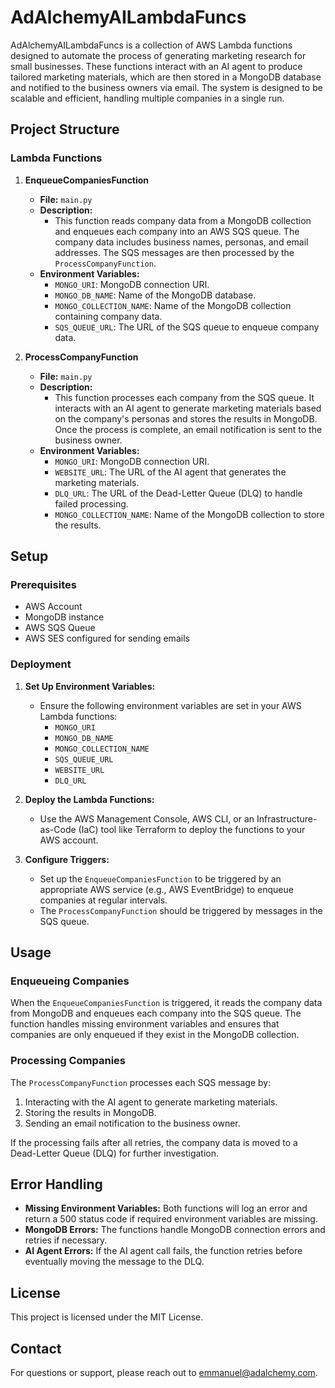 # AdAlchemyAILambdaFuncs

AdAlchemyAILambdaFuncs is a collection of AWS Lambda functions designed to automate the process of generating marketing research for small businesses. These functions interact with an AI agent to produce tailored marketing materials, which are then stored in a MongoDB database and notified to the business owners via email. The system is designed to be scalable and efficient, handling multiple companies in a single run.

## Project Structure

### Lambda Functions

1. **EnqueueCompaniesFunction**
   - **File:** `main.py`
   - **Description:** 
     - This function reads company data from a MongoDB collection and enqueues each company into an AWS SQS queue. The company data includes business names, personas, and email addresses. The SQS messages are then processed by the `ProcessCompanyFunction`.
   - **Environment Variables:**
     - `MONGO_URI`: MongoDB connection URI.
     - `MONGO_DB_NAME`: Name of the MongoDB database.
     - `MONGO_COLLECTION_NAME`: Name of the MongoDB collection containing company data.
     - `SQS_QUEUE_URL`: The URL of the SQS queue to enqueue company data.

2. **ProcessCompanyFunction**
   - **File:** `main.py`
   - **Description:**
     - This function processes each company from the SQS queue. It interacts with an AI agent to generate marketing materials based on the company's personas and stores the results in MongoDB. Once the process is complete, an email notification is sent to the business owner.
   - **Environment Variables:**
     - `MONGO_URI`: MongoDB connection URI.
     - `WEBSITE_URL`: The URL of the AI agent that generates the marketing materials.
     - `DLQ_URL`: The URL of the Dead-Letter Queue (DLQ) to handle failed processing.
     - `MONGO_COLLECTION_NAME`: Name of the MongoDB collection to store the results.

## Setup

### Prerequisites

- AWS Account
- MongoDB instance
- AWS SQS Queue
- AWS SES configured for sending emails

### Deployment

1. **Set Up Environment Variables:**
   - Ensure the following environment variables are set in your AWS Lambda functions:
     - `MONGO_URI`
     - `MONGO_DB_NAME`
     - `MONGO_COLLECTION_NAME`
     - `SQS_QUEUE_URL`
     - `WEBSITE_URL`
     - `DLQ_URL`

2. **Deploy the Lambda Functions:**
   - Use the AWS Management Console, AWS CLI, or an Infrastructure-as-Code (IaC) tool like Terraform to deploy the functions to your AWS account.

3. **Configure Triggers:**
   - Set up the `EnqueueCompaniesFunction` to be triggered by an appropriate AWS service (e.g., AWS EventBridge) to enqueue companies at regular intervals.
   - The `ProcessCompanyFunction` should be triggered by messages in the SQS queue.

## Usage

### Enqueueing Companies

When the `EnqueueCompaniesFunction` is triggered, it reads the company data from MongoDB and enqueues each company into the SQS queue. The function handles missing environment variables and ensures that companies are only enqueued if they exist in the MongoDB collection.

### Processing Companies

The `ProcessCompanyFunction` processes each SQS message by:
1. Interacting with the AI agent to generate marketing materials.
2. Storing the results in MongoDB.
3. Sending an email notification to the business owner.
   
If the processing fails after all retries, the company data is moved to a Dead-Letter Queue (DLQ) for further investigation.

## Error Handling

- **Missing Environment Variables:** Both functions will log an error and return a 500 status code if required environment variables are missing.
- **MongoDB Errors:** The functions handle MongoDB connection errors and retries if necessary.
- **AI Agent Errors:** If the AI agent call fails, the function retries before eventually moving the message to the DLQ.

## License

This project is licensed under the MIT License.

## Contact

For questions or support, please reach out to [emmanuel@adalchemy.com](mailto:emmanuel@adalchemy.com).
